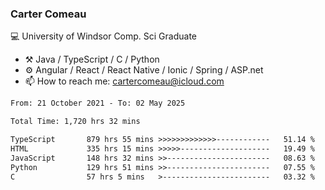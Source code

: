 ### Carter Comeau

💻 University of Windsor Comp. Sci Graduate

- ⚒️ Java / TypeScript / C / Python
- ⚙️ Angular / React / React Native / Ionic / Spring / ASP.net
- 📫 How to reach me: cartercomeau@icloud.com

<!--START_SECTION:waka-->

```txt
From: 21 October 2021 - To: 02 May 2025

Total Time: 1,720 hrs 32 mins

TypeScript       879 hrs 55 mins >>>>>>>>>>>>>------------   51.14 %
HTML             335 hrs 15 mins >>>>>--------------------   19.49 %
JavaScript       148 hrs 32 mins >>-----------------------   08.63 %
Python           129 hrs 51 mins >>-----------------------   07.55 %
C                57 hrs 5 mins   >------------------------   03.32 %
```

<!--END_SECTION:waka-->
